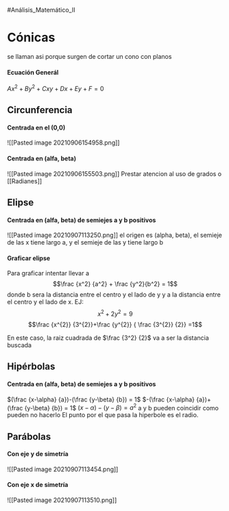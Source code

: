 #Análisis_Matemático_II
# Cónicas
se llaman asi porque surgen de cortar un cono con planos
#### Ecuación Generál
 $Ax^2+By^2+Cxy+Dx+Ey+F=0$
## Circunferencia 
#### Centrada en el (0,0)
![[Pasted image 20210906154958.png]]
#### Centrada en (alfa, beta)
![[Pasted image 20210906155503.png]]
Prestar atencion al uso de grados o [[Radianes]]

## Elipse
#### Centrada en (alfa, beta) de semiejes a y b positivos
![[Pasted image 20210907113250.png]]
el origen es (alpha, beta), el semieje de las x tiene largo a, y el semieje de las y tiene largo b
#### Graficar elipse
Para graficar intentar llevar a 
$$\frac {x^2} {a^2} + \frac {y^2}{b^2} = 1$$
donde b sera la distancia entre el centro y el lado de y y a la distancia entre el centro y el lado de x. 
EJ: 
$$ x^{2}+2 y^{2}=9$$
$$\frac {x^{2}} {3^{2}}+\frac {y^{2}} { \frac {3^{2}} {2}} =1$$

En este caso, la raiz cuadrada de $\frac  {3^2} {2}$ va a ser la distancia buscada 
## Hipérbolas
#### Centrada en (alfa, beta) de semiejes a y b positivos
$(\frac {x-\alpha} {a})-(\frac {y-\beta} {b}) = 1$
$-(\frac {x-\alpha} {a})+(\frac {y-\beta} {b}) = 1$
$( {x-\alpha} )-( {y-\beta}) = a^2$
a y b pueden coincidir como pueden no hacerlo
El punto por el que pasa la hiperbole es el radio.

## Parábolas
#### Con eje y de simetría
![[Pasted image 20210907113454.png]]
#### Con eje x de simetría
![[Pasted image 20210907113510.png]]